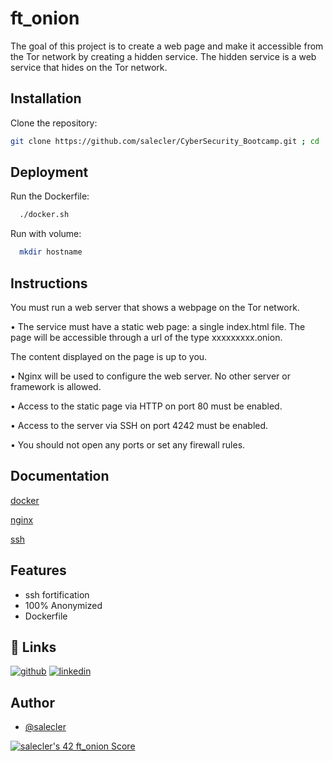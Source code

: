 
# ft_onion

The goal of this project is to create a web page and make it accessible from the Tor
network by creating a hidden service. The hidden service is a web service that
hides on the Tor network.


## Installation

Clone the repository:

```bash
git clone https://github.com/salecler/CyberSecurity_Bootcamp.git ; cd ./ft_onion
```
    
## Deployment

Run the Dockerfile:

```bash
  ./docker.sh
```
Run with volume:
```bash
  mkdir hostname
```

## Instructions

You must run a web server that shows a webpage on the Tor network.

• The service must have a static web page: a single index.html file. The page will
be accessible through a url of the type xxxxxxxxx.onion. 

The content displayed on the page is up to you.

• Nginx will be used to configure the web server. No other server or framework is
allowed.

• Access to the static page via HTTP on port 80 must be enabled.

• Access to the server via SSH on port 4242 must be enabled.

• You should not open any ports or set any firewall rules.
## Documentation
[docker](https://docs.docker.com/)

[nginx](https://docs.nginx.com/nginx/admin-guide/installing-nginx/installing-nginx-docker/)

[ssh](https://www.openssh.com/manual.html)


## Features

- ssh fortification
- 100% Anonymized
- Dockerfile

## 🔗 Links
[![github](https://img.shields.io/badge/my_portfolio-000?style=for-the-badge&logo=ko-fi&logoColor=white)](https://github.com/salecler?tab=repositories)
[![linkedin](https://img.shields.io/badge/linkedin-0A66C2?style=for-the-badge&logo=linkedin&logoColor=white)](https://www.linkedin.com/in/sacha-leclercq-245584243/)

## Author

- [@salecler](https://www.github.com/salecler)

[![salecler's 42 ft_onion Score](https://badge42.vercel.app/api/v2/cl4wihxp0008809migsvxuh4t/project/2659852)](https://github.com/salecler)
